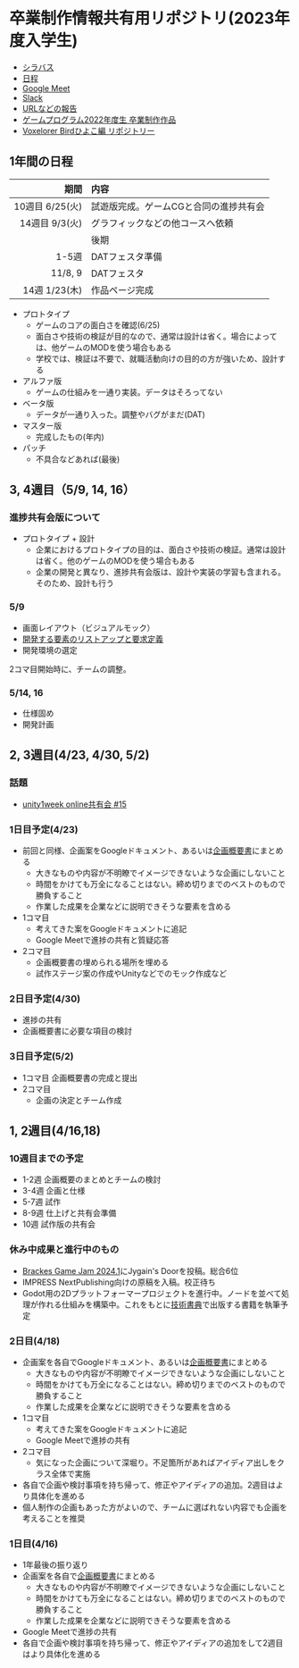 # 卒業制作情報共有用リポジトリ(2023年度入学生)

- [シラバス](https://drive.google.com/file/d/1abCevth7eFK9BqXWdJ2EoWm0bDJjM6Ad/)
- [日程](sch.md)
- [Google Meet](https://meet.google.com/bwb-njcm-udh)
- [Slack](https://datgm23.slack.com/)
- [URLなどの報告](https://docs.google.com/forms/d/e/1FAIpQLSe5OMfKZjLNLYv0U5BbUoH8vfAeRe069TZuiyLHYNjqp8wIJA/viewform?usp=sf_link)
- [ゲームプログラム2022年度生 卒業制作作品](https://datgm22.github.io/works/)
- [Voxelorer Birdひよこ編 リポジトリー](https://github.com/am1tanaka/VBirdHiyoko)


## 1年間の日程

|期間|内容|
|-:|:-|
|10週目 6/25(火)|試遊版完成。ゲームCGと合同の進捗共有会|
|14週目 9/3(火)|グラフィックなどの他コースへ依頼|
||後期|
|1-5週|DATフェスタ準備|
|11/8, 9|DATフェスタ|
|14週 1/23(木)|作品ページ完成|

- プロトタイプ
  - ゲームのコアの面白さを確認(6/25)
  - 面白さや技術の検証が目的なので、通常は設計は省く。場合によっては、他ゲームのMODを使う場合もある
  - 学校では、検証は不要で、就職活動向けの目的の方が強いため、設計する
- アルファ版
  - ゲームの仕組みを一通り実装。データはそろってない
- ベータ版
  - データが一通り入った。調整やバグがまだ(DAT)
- マスター版
  - 完成したもの(年内)
- パッチ
  - 不具合などあれば(最後)

## 3, 4週目（5/9, 14, 16）

### 進捗共有会版について

- プロトタイプ + 設計
  - 企業におけるプロトタイプの目的は、面白さや技術の検証。通常は設計は省く。他のゲームのMODを使う場合もある
  - 企業の開発と異なり、進捗共有会版は、設計や実装の学習も含まれる。そのため、設計も行う

### 5/9

- 画面レイアウト（ビジュアルモック）
- [開発する要素のリストアップと要求定義](https://docs.google.com/document/d/1CTjGfwQarZQFoIe_6nsC3SF49CQGPJT3-XkUpW1PQy4/edit?usp=sharing)
- 開発環境の選定

2コマ目開始時に、チームの調整。

### 5/14, 16
- 仕様固め
- 開発計画


## 2, 3週目(4/23, 4/30, 5/2)

### 話題
- [unity1week online共有会 #15](https://www.youtube.com/live/wmF1z5Epr1g?feature=shared)

### 1日目予定(4/23)
- 前回と同様、企画案をGoogleドキュメント、あるいは[企画概要書](https://docs.google.com/document/d/1Zc5_lcB1Uc41Ww1nXsJF5EkJlu2GNoCfobYFhTnJPTs/)にまとめる
  - 大きなものや内容が不明瞭でイメージできないような企画にしないこと
  - 時間をかけても万全になることはない。締め切りまでのベストのもので勝負すること
  - 作業した成果を企業などに説明できそうな要素を含める
- 1コマ目
  - 考えてきた案をGoogleドキュメントに追記
  - Google Meetで進捗の共有と質疑応答
- 2コマ目
  - 企画概要書の埋められる場所を埋める
  - 試作ステージ案の作成やUnityなどでのモック作成など

### 2日目予定(4/30)
- 進捗の共有
- 企画概要書に必要な項目の検討

### 3日目予定(5/2)
- 1コマ目 企画概要書の完成と提出
- 2コマ目 
  - 企画の決定とチーム作成

## 1, 2週目(4/16,18)

### 10週目までの予定
- 1-2週 企画概要のまとめとチームの検討
- 3-4週 企画と仕様
- 5-7週 試作
- 8-9週 仕上げと共有会準備
- 10週 試作版の共有会

### 休み中成果と進行中のもの
- [Brackes Game Jam 2024.1](https://itch.io/jam/brackeys-11/results)にJygain's Doorを投稿。総合6位
- IMPRESS NextPublishing向けの原稿を入稿。校正待ち
- Godot用の2Dプラットフォーマープロジェクトを進行中。ノードを並べて処理が作れる仕組みを構築中。これをもとに[技術書典](https://techbookfest.org/)で出版する書籍を執筆予定

### 2日目(4/18)
- 企画案を各自でGoogleドキュメント、あるいは[企画概要書](https://docs.google.com/document/d/1Zc5_lcB1Uc41Ww1nXsJF5EkJlu2GNoCfobYFhTnJPTs/)にまとめる
  - 大きなものや内容が不明瞭でイメージできないような企画にしないこと
  - 時間をかけても万全になることはない。締め切りまでのベストのもので勝負すること
  - 作業した成果を企業などに説明できそうな要素を含める
- 1コマ目
  - 考えてきた案をGoogleドキュメントに追記
  - Google Meetで進捗の共有
- 2コマ目
  - 気になった企画について深堀り。不足箇所があればアイディア出しをクラス全体で実施
- 各自で企画や検討事項を持ち帰って、修正やアイディアの追加。2週目はより具体化を進める
- 個人制作の企画もあった方がよいので、チームに選ばれない内容でも企画を考えることを推奨


### 1日目(4/16)
- 1年最後の振り返り
- 企画案を各自で[企画概要書](https://docs.google.com/document/d/1Zc5_lcB1Uc41Ww1nXsJF5EkJlu2GNoCfobYFhTnJPTs/)にまとめる
  - 大きなものや内容が不明瞭でイメージできないような企画にしないこと
  - 時間をかけても万全になることはない。締め切りまでのベストのもので勝負すること
  - 作業した成果を企業などに説明できそうな要素を含める
- Google Meetで進捗の共有
- 各自で企画や検討事項を持ち帰って、修正やアイディアの追加をして2週目はより具体化を進める



